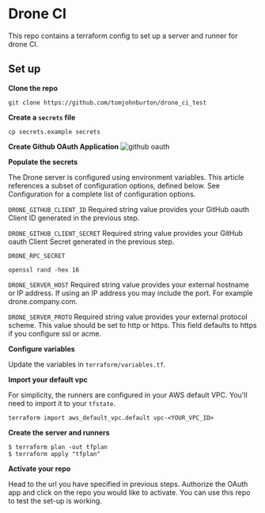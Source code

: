 # Drone CI
This repo contains a terraform config to set up a server and runner for drone CI. 

## Set up
**Clone the repo**
```
git clone https://github.com/tomjohnburton/drone_ci_test
```

**Create a `secrets` file**
```
cp secrets.example secrets
```

**Create Github OAuth Application**
![github oauth](https://docs.drone.io/screenshots/github_application_create.png)

**Populate the secrets**

The Drone server is configured using environment variables. This article references a subset of configuration options, defined below. See Configuration for a complete list of configuration options.

`DRONE_GITHUB_CLIENT_ID`
Required string value provides your GitHub oauth Client ID generated in the previous step.

`DRONE_GITHUB_CLIENT_SECRET`
Required string value provides your GitHub oauth Client Secret generated in the previous step.

`DRONE_RPC_SECRET`
```
openssl rand -hex 16 
```

`DRONE_SERVER_HOST`
Required string value provides your external hostname or IP address. If using an IP address you may include the port. For example drone.company.com.

`DRONE_SERVER_PROTO`
Required string value provides your external protocol scheme. This value should be set to http or https. This field defaults to https if you configure ssl or acme.

**Configure variables**

Update the variables in `terraform/variables.tf`.

**Import your default vpc**

For simplicity, the runners are configured in your AWS default VPC. You'll need 
to import it to your `tfstate`.
```
terraform import aws_default_vpc.default vpc-<YOUR_VPC_ID>
```


**Create the server and runners**

```
$ terraform plan -out tfplan
$ terraform apply "tfplan"
```

**Activate your repo**

Head to the url you have specified in previous steps.
Authorize the OAuth app and click on the repo you would like to activate.
You can use this repo to test the set-up is working.
